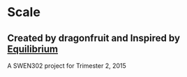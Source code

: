 # Scale
## Created by dragonfruit and Inspired by [Equilibrium](https://github.com/QuasimodoNZ/MadHouse)

A SWEN302 project for Trimester 2, 2015

